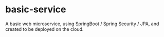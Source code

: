 # basic-service
A basic web microservice, using SpringBoot / Spring Security / JPA, and created to be deployed on the cloud.
